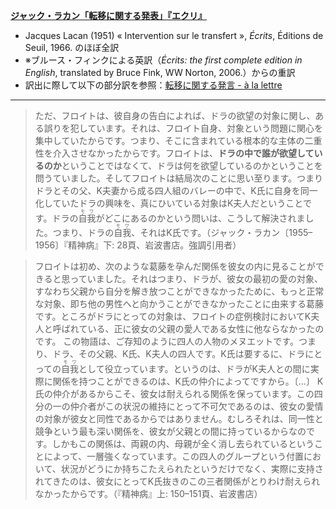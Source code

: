 **[ジャック・ラカン「転移に関する発表」『エクリ』](https://github.com/kyonenya/intervention-sur-le-transfert/blob/main/presentation-on-transference.md)**

- Jacques Lacan (1951) « Intervention sur le transfert », *Écrits*, Éditions de Seuil, 1966. のほぼ全訳
- ※ブルース・フィンクによる英訳（*Écrits: the first complete edition in English*, translated by Bruce Fink, WW Norton, 2006.）からの重訳
- 訳出に際して以下の部分訳を参照：[転移に関する発言 - à la lettre](https://psychanalyse.hatenablog.com/entry/2007/09/02/000000)

---

> ただ、フロイトは、彼自身の告白によれば、ドラの欲望の対象に関し、ある誤りを犯しています。それは、フロイト自身、対象という問題に関心を集中していたからです。つまり、そこに含まれている根本的な主体の二重性を介入させなかったからです。フロイトは、**ドラの中で誰が欲望しているのか**ということではなくて、ドラは何を欲望しているのかということを問うていました。そしてフロイトは結局次のことに思い至ります。つまりドラとその父、K夫妻から成る四人組のバレーの中で、K氏に自身を同一化していたドラの興味を、真にひいている対象はK夫人だということです。ドラの<ruby>自我<rt>モワ</rt></ruby>がどこにあるのかという問いは、こうして解決されました。つまり、ドラの<ruby>自我<rt>モワ</rt></ruby>、それはK氏です。（ジャック・ラカン〔1955–1956〕『精神病』下: 28頁、岩波書店。強調引用者）

> フロイトは初め、次のような葛藤を孕んだ関係を彼女の内に見ることができると思っていました。それはつまり、ドラが、彼女の最初の愛の対象、すなわち父親から自分を解き放つことができなかったために、もっと正常な対象、即ち他の男性へと向かうことができなかったことに由来する葛藤です。ところがドラにとっての対象は、フロイトの症例検討においてK夫人と呼ばれている、正に彼女の父親の愛人である女性に他ならなかったのです。
> この物語は、ご存知のように四人の人物のメヌエットです。つまり、ドラ、その父親、K氏、K夫人の四人です。K氏は要するに、ドラにとっての<ruby>自我<rt>モワ</rt></ruby>として役立っています。というのは、ドラがK夫人との間に実際に関係を持つことができるのは、K氏の仲介によってですから。〔…〕
> K氏の仲介があるからこそ、彼女は耐えられる関係を保っています。この四分の一の仲介者がこの状況の維持にとって不可欠であるのは、彼女の愛情の対象が彼女と同性であるからではありません。むしろそれは、同一性と競争という最も深い関係を、彼女が父親との間に持っているからなのです。しかもこの関係は、両親の内、母親が全く消し去られているということによって、一層強くなっています。この四人のグループという付置において、状況がどうにか持ちこたえられたというだけでなく、実際に支持されてきたのは、彼女にとってK氏抜きのこの三者関係がとりわけ耐えられなかったからです。（『精神病』上: 150–151頁、岩波書店）
